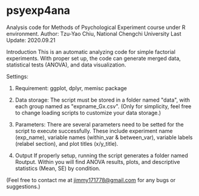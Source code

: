 # psyexp4ana
Analysis code for Methods of Psychological Experiment course under R environment.
Author: Tzu-Yao Chiu, National Chengchi University
Last Update: 2020.09.21

Introduction
This is an automatic analyzing code for simple factorial experiments.
With proper set up, the code can generate merged data, statistical tests (ANOVA), and data visualization.

Settings: 
1. Requirement: ggplot, dplyr, memisc package

2. Data storage: 
The script must be stored in a folder named "data", with each group named as "expname_Gx.csv".
(Only for simplicity, feel free to change loading scripts to customize your data storage.)

3. Parameters: 
There are several parameters need to be setted for the script to execute successfully.
These include experiment name (exp_name), variable names (within_var & between_var), variable labels (relabel section), and plot titles (x/y_title).

4. Output
If properly setup, running the script generates a folder named Routput.
Within you will find ANOVA results, plots, and descriptive statistics (Mean, SE) by condition.

(Feel free to contact me at jimmy171778@gmail.com for any bugs or suggestions.)
